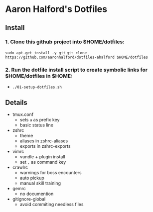 Aaron Halford's Dotfiles
========================

Install
-------

### 1. Clone this github project into $HOME/dotfiles:

```sudo apt-get install -y git```
```git clone https://github.com/aaronhalford/dotfiles-ahalford $HOME/dotfiles```

### 2. Run the dotfile install script to create symbolic links for $HOME/dotfiles in $HOME:

* ```./01-setup-dotfiles.sh```

Details
-------

* tmux.conf
  * sets `a` as prefix key
  * basic status line
* zshrc
  * theme
  * aliases in zshrc-aliases
  * exports in zshrc-exports
* vimrc
  * vundle + plugin install
  * set `,` as command key
* crawlrc
  * warnings for boss encounters
  * auto pickup
  * manual skill training
* gemrc
  * no documention
* gitignore-global
  * avoid commiting needless files
